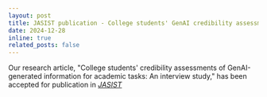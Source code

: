 ```yaml
---
layout: post
title: JASIST publication - College students' GenAI credibility assessments
date: 2024-12-28
inline: true
related_posts: false
---
```


Our research article, "College students' credibility assessments of GenAI-generated information for academic tasks: An interview study," has been accepted for publication in [*JASIST*](https://asistdl.onlinelibrary.wiley.com/doi/full/10.1002/asi.24978)